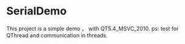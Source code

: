 # SerialDemo
This project is a simple demo ， with QT5.4_MSVC_2010.
ps: test for QThread and communication in threads.
